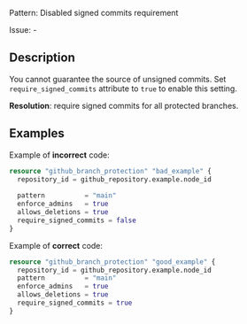 Pattern: Disabled signed commits requirement

Issue: -

## Description

You cannot guarantee the source of unsigned commits. Set `require_signed_commits` attribute to `true` to enable this setting.

**Resolution**: require signed commits for all protected branches.

## Examples

Example of **incorrect** code:

```terraform
resource "github_branch_protection" "bad_example" {
  repository_id = github_repository.example.node_id
  
  pattern          = "main"
  enforce_admins   = true
  allows_deletions = true
  require_signed_commits = false
}
```

Example of **correct** code:

```terraform
resource "github_branch_protection" "good_example" {
  repository_id = github_repository.example.node_id
  pattern          = "main"
  enforce_admins   = true
  allows_deletions = true
  require_signed_commits = true
}
```